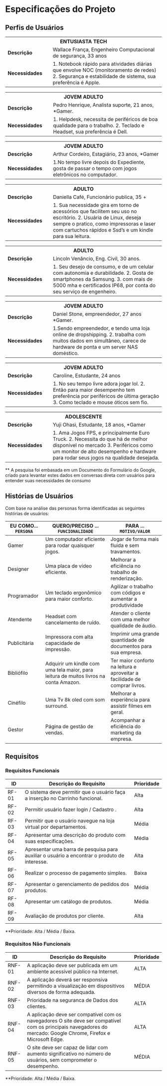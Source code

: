 # Especificações do Projeto

## Perfis de Usuários

<table>
<tbody>
<tr>
<th colspan="2">ENTUSIASTA TECH </th>
</tr>
<tr>
<td width="150px"><b>Descrição</b></td>
<td width="600px">
 Wallace França, Engenheiro Computacional de segurança, 33 anos
</td>
</tr>
<tr>
<td><b>Necessidades</b></td>
<td>
1. Notebook rápido para atividades diárias que envolve NOC (monitoramento de redes) 
2. Segurança e estabilidade de sistema, sua preferência é Apple.

</td>
</tr>
</tbody>
</table>

<table>
<tbody>
<tr>
<th colspan="2">JOVEM ADULTO </th>
</tr>
<tr>
<td width="150px"><b>Descrição</b></td>
<td width="600px">
Pedro Henrique, Analista suporte, 21 anos, *Gamer.
</td>
</tr>
<tr>
<td><b>Necessidades</b></td>
<td>
1. Helpdesk, necessita de periféricos de boa qualidade para o trabalho.
2. Teclado e Headset, sua preferência é Dell.

</td>
</tr>
</tbody>
</table>

<table>
<tbody>
<tr>
<th colspan="2">JOVEM ADULTO </th>
</tr>
<tr>
<td width="150px"><b>Descrição</b></td>
<td width="600px">
Arthur Cordeiro, Estagiário, 23 anos, *Gamer
</td>
</tr>
<tr>
<td><b>Necessidades</b></td>
<td>
1.No tempo livre depois do Expediente, gosta de passar o tempo com jogos eletrônicos no computador.

</td>
</tr>
</tbody>
</table>

<table>
<tbody>
<tr>
<th colspan="2">ADULTO </th>
</tr>
<tr>
<td width="150px"><b>Descrição</b></td>
<td width="600px">
 Daniella Café, Funcionário publica, 35 +
</td>
</tr>
<tr>
<td><b>Necessidades</b></td>
<td>
1. Sua necessidade gira em torno de acessórios que facilitem seu uso no escritório.
2. Usuária de Linux, deseja sempre o pratico, como impressoras e laser com cartuchos rápidos e Ssd’s e um kindle para sua leitura.


</td>
</tr>
</tbody>
</table>

<table>
<tbody>
<tr>
<th colspan="2">ADULTO </th>
</tr>
<tr>
<td width="150px"><b>Descrição</b></td>
<td width="600px">
Lincoln Venâncio, Eng. Civil, 30 anos.
</td>
</tr>
<tr>
<td><b>Necessidades</b></td>
<td>
1. Seu desejo de consumo, e de um celular com autonomia e durabilidade. 2. Gosta de smartphones da Samsung.
3. com mais de 5000 mha e certificados IP68, por conta do seu serviço de engenheiro.

</td>
</tr>
</tbody>
</table>

<table>
<tbody>
<tr>
<th colspan="2">JOVEM ADULTO </th>
</tr>
<tr>
<td width="150px"><b>Descrição</b></td>
<td width="600px">
Daniel Stone, empreendedor, 27 anos *Gamer.
</td>
</tr>
<tr>
<td><b>Necessidades</b></td>
<td>
1.Sendo empreendedor, e tendo uma loja online de dropshipping.
2. trabalha com muitos dados em simultâneo, carece de hardware de ponta e um server NAS doméstico.

</td>
</tr>
</tbody>
</table>

<table>
<tbody>
<tr>
<th colspan="2">JOVEM ADULTO </th>
</tr>
<tr>
<td width="150px"><b>Descrição</b></td>
<td width="600px">
Caroline, Estudante, 24 anos
</td>
</tr>
<tr>
<td><b>Necessidades</b></td>
<td>
1. No seu tempo livre adora jogar lol.
2. Então para maior desempenho tem preferência por periféricos de última geração
3. Como teclado e mouse óticos sem fio.


</td>
</tr>
</tbody>
</table>

<table>
<tbody>
<tr>
<th colspan="2"> ADOLESCENTE </th>
</tr>
<tr>
<td width="150px"><b>Descrição</b></td>
<td width="600px">
 Yuji Ohasi, Estudante, 18 anos, *Gamer
</td>
</tr>
<tr>
<td><b>Necessidades</b></td>
<td>
1. Ama Jogos FPS, e principalmente Euro Truck.
2. Necessita do que há de melhor disponível no mercado
3. Periféricos como um monitor de alto desempenho e hardware para rodar seus jogos na qualidade desejada.


</td>
</tr>
</tbody>
</table>

** A pesquisa foi embasada em um Documento do Formulário do Google, criado para levantar estes dados em conversas direta com usuários para entender suas necessidades de consumo
## Histórias de Usuários

Com base na análise das personas forma identificadas as seguintes histórias de usuários:

|EU COMO... `PERSONA`| QUERO/PRECISO ... `FUNCIONALIDADE`                                             |PARA ... `MOTIVO/VALOR`                 |
|--------------------|--------------------------------------------------------------------------------|----------------------------------------|
|Gamer | Um computador eficiente para rodar quaisquer jogos. | Jogar de forma mais fluida e sem travamentos.|
|Designer | Uma placa de vídeo eficiente. | Melhorar a eficiência no trabalho de renderização.|
| Programador | Um teclado ergonômico para maior conforto.|	Agilizar o trabalho com códigos e aumentar a produtividade |
|Atendente |	Headset com cancelamento de ruído. | Atender o cliente com uma melhor qualidade de áudio.|
|Publicitária |	Impressora com alta capacidade de impressão. | Imprimir uma grande quantidade de documentos para sua empresa. |
|Bibliófilo | Adquirir um kindle com uma tela maior, para leitura de muitos livros na conta Amazon. | Ter maior conforto na leitura e aproveitar a facilidade de comprar livros. |
|Cinéfilo | Uma Tv 8k oled com som surround. | Melhorar a experiência para assistir filmes em geral.|
|Gestor | Página de gestão de vendas. |	Acompanhar a eficiência do marketing da empresa.|

## Requisitos

### Requisitos Funcionais

|ID    | Descrição do Requisito  | Prioridade |
|------|-----------------------------------------|----|
|RF- 01| O sistema deve permitir que o usuário faça a inserção no Carrinho funcional. | Alta |
|RF-02| Permitir usuário fazer login / Cadastro .|	Alta |
|RF-03| Permitir que o usuário navegue na loja virtual por departamentos. |Média|
|RF-04| Apresentar uma descrição do produto com suas especificações.|Média|
|RF-05| Apresentar uma barra de pesquisa para auxiliar o usuário a encontrar o produto de interesse.|Alta|
|RF-06| Realizar o processo de pagamento simples.|	Baixa|
|RF-07| Apresentar o gerenciamento de pedidos dos produtos.|Média|
|RF-08| Apresentar um catálogo de produtos.|Média |
|RF- 09| Avaliação de produtos por cliente. |Alta|


**Prioridade: Alta / Média / Baixa.  

### Requisitos Não Funcionais

|ID     | Descrição do Requisito  |Prioridade |
|-------|-------------------------|----|
|RNF-01|A aplicação deve ser publicada em um ambiente acessível público na Internet.  | ALTA | 
|RNF-02| A aplicação deverá ser responsiva permitindo a visualização em dispositivos diversos de forma adequada.  | MÉDIA | 
|RNF-03| Prioridade na seguranca de Dados dos clientes.  | ALTA | 
|RNF-04| A aplicação deve ser compatível com os navegadores O site deve ser compatível com os principais navegadores do mercado: Google Chrome, Firefox e Microsoft Edge.  | ALTA | 
|RNF-05|O site deve ser capaz de lidar com aumento significativo no número de usuários, sem comprometer o desempenho. | MÉDIA |

**Prioridade: Alta / Média / Baixa.

